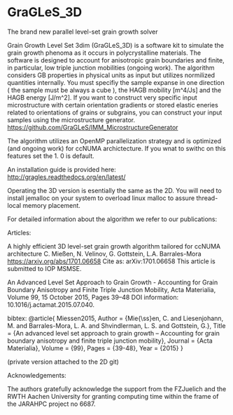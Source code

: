 # GraGLeS_3D
The brand new parallel level-set grain growth solver

Grain Growth Level Set 3dim (GraGLeS_3D) is a software kit to simulate the grain growth phenoma as it occurs in polycrystalline materials. The software is designed to account for anisotropic grain boundaries and finite, in particular, low triple junction mobilities (ongoing work). 
The algorithm considers GB properties in physical units as input but utilizes normilized quantities internally. You must specifiy the sample expanse in one direction ( the sample must be always a cube ), the HAGB mobility [m^4/Js] and the HAGB energy [J/m^2]. If you want to construct very specific input microstructure with certain orientation gradients or stored elastic eneries related to orientations of grains or subgrains, you can construct your input samples using the microstructure generator.
https://github.com/GraGLeS/IMM_MicrostructureGenerator

The algorithm utilizes an OpenMP parallelization strategy and is optimized (and ongoing work) for ccNUMA archictecture. If you wnat to swithc on this features set the <GrainScheduler> 1. 0 is default.

An installation guide is provided here:
http://gragles.readthedocs.org/en/latest/

Operating the 3D version is esentially the same as the 2D. You will need to install jemalloc on your system to overload linux malloc to assure thread-local memory placement.

For detailed information about the algorithm we refer to our publications:

Articles:

A highly efficient 3D level-set grain growth algorithm tailored for ccNUMA architecture
C. Mießen, N. Velinov, G. Gottstein, L.A. Barrales-Mora
https://arxiv.org/abs/1701.06658
Cite as:	arXiv:1701.06658
This article is submitted to IOP MSMSE.

An Advanced Level Set Approach to Grain Growth - Accounting for Grain Boundary Anisotropy and Finite Triple Junction Mobility, Acta Materialia, Volume 99, 15 October 2015, Pages 39–48
DOI information: 10.1016/j.actamat.2015.07.040.

bibtex:
@article{
Miessen2015,
Author = {Mie{\ss}en, C. and Liesenjohann, M. and Barrales-Mora, L. A. and Shvindlerman, L. S. and Gottstein, G.},
Title = {An advanced level set approach to grain growth – Accounting for grain boundary anisotropy and finite triple junction mobility},
Journal = {Acta Materialia},
Volume = {99},
Pages = {39-48},
Year = {2015} 
}

(private version attached to the 2D git)



Acknowledgements:

The authors gratefully acknowledge the support from the FZJuelich and the RWTH Aachen University for granting computing time within the frame of the JARAHPC project no 6687.
